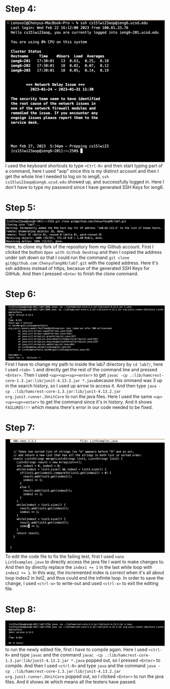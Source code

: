 # Step 4:
![Image](4-1.png)
I used the keyboard shortcuts to type `<Ctrl-R>` and then start typing part of a command, here I used "aop" since this is my distinct account and then I get the whole line I needed to log on to ieng6, `ssh cs15lwi23aop@ieng6.ucsd.edu` showed up, and successfully logged in. Here I don't have to type my password since I have generated SSH Keys for ieng6.
# Step 5:
![Image](4-2.png)
Here, to clone my fork of the repository from my Github account. First I clicked the button `Open with Github Desktop` and then I copied the address under ssh down so that I could run the command `git clone git@github.com:ChenyuTang98/lab7.git` with the copied address. Here it's ssh address instead of https, becasue of the generated SSH Keys for GitHub. And then I pressed `<Enter` to finish the clone command.
# Step 6:
![Image](4-3.png)
First I have to change my path to inside the lab7 directory by `cd lab7/`, here I used `<tab> l` and directly get the rest of the command line and pressed `<Enter>`. Then I used `<up><up><up><enter>` to get `javac -cp .:lib/hamcrest-core-1.3.jar:lib/junit-4.13.2.jar *.java`because this ommand was 3 up in the search history, so I used up arrow to access it. And then type `java -cp .:lib/hamcrest-core-1.3.jar:lib/junit-4.13.2.jar org.junit.runner.JUnitCore` to run the java files. Here I used the same `<up><up><up><enter>` to get the command since it's in history. And it shows `FAILURES!!!` which means there's error in our code needed to be fixed.
# Step 7:
![Image](4-4.png)
To edit the code file to fix the failing test, first I used `nano ListExamples.java` to directly access the java file I want to make changes to. And then by directly replace the `index1 += 1` in the last while loop with `index2 += 1`. In this way, the incremented index is correct when it's all about loop index2 in list2, and thus could end the infinite loop. In order to save the change, I used `<ctrl-o>` to write-out and used `<ctrl-x>` to exit the editing file.
# Step 8:
![Image](4-5.png)
to run the newly edited file, first i have to compile again. Here I used `<ctrl-R>` and type `javac` and the command `javac -cp .:lib/hamcrest-core-1.3.jar:lib/junit-4.13.2.jar *.java` popped out, so I pressed `<Enter>` to compile. And then I used `<ctrl-R>` and type `java` and the command `java -cp .:lib/hamcrest-core-1.3.jar:lib/junit-4.13.2.jar org.junit.runner.JUnitCore` popped out, so I clicked `<Enter>` to run the java files. And it shows `OK` which means all the testers have passed.
